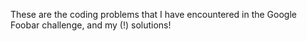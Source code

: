 These are the coding problems that I have encountered in the Google Foobar challenge, and my (!) solutions!
